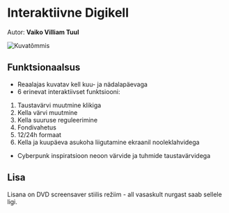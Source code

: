 # Interaktiivne Digikell
Autor: **Vaiko Villiam Tuul**

![Kuvatõmmis](https://github.com/vaikotuul/1kodutoo/blob/main/Kuvat%C3%B5mmis%202025-03-31%20195218.png?raw=true)

## Funktsionaalsus
- Reaalajas kuvatav kell kuu- ja nädalapäevaga
- 6 erinevat interaktiivset funktsiooni:
1. Taustavärvi muutmine klikiga
2. Kella värvi muutmine
3. Kella suuruse reguleerimine
4. Fondivahetus
5. 12/24h formaat
6. Kella ja kuupäeva asukoha liigutamine ekraanil nooleklahvidega
- Cyberpunk inspiratsioon neoon värvide ja tuhmide taustavärvidega

## Lisa
Lisana on DVD screensaver stiilis režiim - all vasaskult nurgast saab sellele ligi. 
